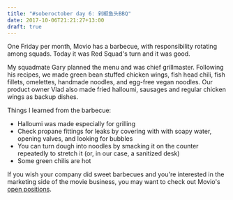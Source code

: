 ```yaml
---
title: "#soberoctober day 6: 剁椒鱼头BBQ"
date: 2017-10-06T21:21:27+13:00
draft: true
---
```


One Friday per month, Movio has a barbecue, with responsibility rotating among squads. Today it was Red Squad's turn and it was good.

My squadmate Gary planned the menu and was chief grillmaster. Following his recipes, we made green bean stuffed chicken wings, fish head
chili, fish fillets, omelettes, handmade noodles, and egg-free vegan noodles. Our product owner Vlad also made fried halloumi, sausages and
regular chicken wings as backup dishes.

Things I learned from the barbecue:

* Halloumi was made especially for grilling
* Check propane fittings for leaks by covering with with soapy water, opening valves, and looking for bubbles
* You can turn dough into noodles by smacking it on the counter repeatedly to stretch it (or, in our case, a sanitized desk)
* Some green chilis are hot

If you wish your company did sweet barbecues and you're interested in the marketing side of the movie business, you may want to check out Movio's [open positions](https://movio.co/en/career/).

